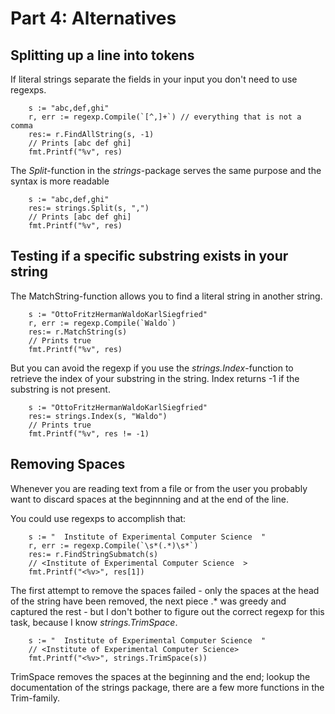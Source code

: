 # Part 4: Alternatives #

## Splitting up a line into tokens ##

If literal strings separate the fields in your input you don't need to use regexps.
	 	
		s := "abc,def,ghi"
		r, err := regexp.Compile(`[^,]+`) // everything that is not a comma
		res:= r.FindAllString(s, -1)
		// Prints [abc def ghi] 
		fmt.Printf("%v", res)
	 	

The *Split*-function in the *strings*-package serves the same purpose and the syntax is more readable

	 	
		s := "abc,def,ghi"
		res:= strings.Split(s, ",")
		// Prints [abc def ghi] 
		fmt.Printf("%v", res)
	 	

## Testing if a specific substring exists in your string ##

The MatchString-function allows you to find a literal string in another string.

	 	
		s := "OttoFritzHermanWaldoKarlSiegfried"
		r, err := regexp.Compile(`Waldo`)
		res:= r.MatchString(s)
		// Prints true 
		fmt.Printf("%v", res)
	 	

But you can avoid the regexp if you use the *strings.Index*-function to retrieve the index of your substring in the string. Index returns -1 if the substring is not present. 

	 	
		s := "OttoFritzHermanWaldoKarlSiegfried"
		res:= strings.Index(s, "Waldo")
		// Prints true
		fmt.Printf("%v", res != -1)
	 	

## Removing Spaces

Whenever you are reading text from a file or from the user you probably want to discard spaces at the beginnning and at the end of the line.

You could use regexps to accomplish that:

	 	
		s := "  Institute of Experimental Computer Science  "
		r, err := regexp.Compile(`\s*(.*)\s*`)
		res:= r.FindStringSubmatch(s)
		// <Institute of Experimental Computer Science  >
		fmt.Printf("<%v>", res[1])
	 	

The first attempt to remove the spaces failed - only the spaces at the head of the string have been removed, the next piece .* was greedy and captured the rest - but I don't bother to figure out the correct regexp for this task, because I know *strings.TrimSpace*.

	 	
		s := "  Institute of Experimental Computer Science  "
		// <Institute of Experimental Computer Science>
		fmt.Printf("<%v>", strings.TrimSpace(s))
	 	

TrimSpace removes the spaces at the beginning and the end; lookup the documentation of the strings package, there are a few more functions in the Trim-family.
